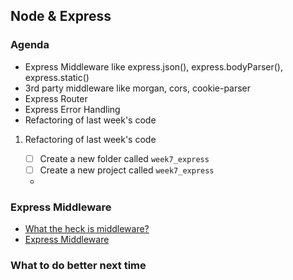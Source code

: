 ## Node & Express

### Agenda

- Express Middleware like express.json(), express.bodyParser(), express.static()
- 3rd party middleware like morgan, cors, cookie-parser
- Express Router
- Express Error Handling
- Refactoring of last week's code


1. Refactoring of last week's code

   - [ ] Create a new folder called `week7_express`
   - [ ] Create a new project called `week7_express`
   - 

### Express Middleware

- [What the heck is middleware?](https://www.youtube.com/watch?v=MIr1oxQ3pao)
- [Express Middleware](https://expressjs.com/en/guide/using-middleware.html)




### What to do better next time

